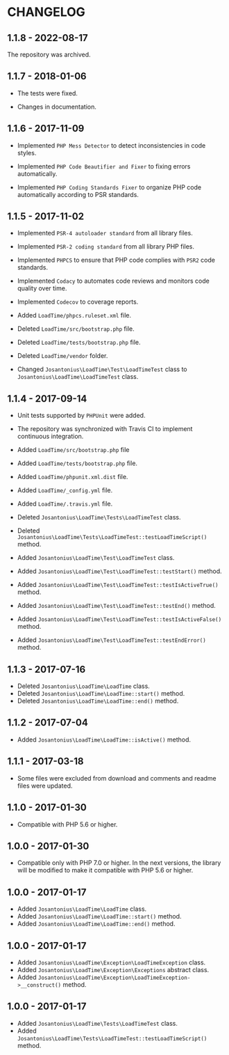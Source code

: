 # CHANGELOG

## 1.1.8 - 2022-08-17

The repository was archived.

## 1.1.7 - 2018-01-06

* The tests were fixed.

* Changes in documentation.

## 1.1.6 - 2017-11-09

* Implemented `PHP Mess Detector` to detect inconsistencies in code styles.

* Implemented `PHP Code Beautifier and Fixer` to fixing errors automatically.

* Implemented `PHP Coding Standards Fixer` to organize PHP code automatically according to PSR standards.

## 1.1.5 - 2017-11-02

* Implemented `PSR-4 autoloader standard` from all library files.

* Implemented `PSR-2 coding standard` from all library PHP files.

* Implemented `PHPCS` to ensure that PHP code complies with `PSR2` code standards.

* Implemented `Codacy` to automates code reviews and monitors code quality over time.

* Implemented `Codecov` to coverage reports.

* Added `LoadTime/phpcs.ruleset.xml` file.

* Deleted `LoadTime/src/bootstrap.php` file.

* Deleted `LoadTime/tests/bootstrap.php` file.

* Deleted `LoadTime/vendor` folder.

* Changed `Josantonius\LoadTime\Test\LoadTimeTest` class to  `Josantonius\LoadTime\LoadTimeTest` class.

## 1.1.4 - 2017-09-14

* Unit tests supported by `PHPUnit` were added.

* The repository was synchronized with Travis CI to implement continuous integration.

* Added `LoadTime/src/bootstrap.php` file

* Added `LoadTime/tests/bootstrap.php` file.

* Added `LoadTime/phpunit.xml.dist` file.
* Added `LoadTime/_config.yml` file.
* Added `LoadTime/.travis.yml` file.

* Deleted `Josantonius\LoadTime\Tests\LoadTimeTest` class.
* Deleted `Josantonius\LoadTime\Tests\LoadTimeTest::testLoadTimeScript()` method.

* Added `Josantonius\LoadTime\Test\LoadTimeTest` class.
* Added `Josantonius\LoadTime\Test\LoadTimeTest::testStart()` method.
* Added `Josantonius\LoadTime\Test\LoadTimeTest::testIsActiveTrue()` method.
* Added `Josantonius\LoadTime\Test\LoadTimeTest::testEnd()` method.
* Added `Josantonius\LoadTime\Test\LoadTimeTest::testIsActiveFalse()` method.
* Added `Josantonius\LoadTime\Test\LoadTimeTest::testEndError()` method.

## 1.1.3 - 2017-07-16

* Deleted `Josantonius\LoadTime\LoadTime` class.
* Deleted `Josantonius\LoadTime\LoadTime::start()` method.
* Deleted `Josantonius\LoadTime\LoadTime::end()` method.

## 1.1.2 - 2017-07-04

* Added `Josantonius\LoadTime\LoadTime::isActive()` method.

## 1.1.1 - 2017-03-18

* Some files were excluded from download and comments and readme files were updated.

## 1.1.0 - 2017-01-30

* Compatible with PHP 5.6 or higher.

## 1.0.0 - 2017-01-30

* Compatible only with PHP 7.0 or higher. In the next versions, the library will be modified to make it compatible with PHP 5.6 or higher.

## 1.0.0 - 2017-01-17

* Added `Josantonius\LoadTime\LoadTime` class.
* Added `Josantonius\LoadTime\LoadTime::start()` method.
* Added `Josantonius\LoadTime\LoadTime::end()` method.

## 1.0.0 - 2017-01-17

* Added `Josantonius\LoadTime\Exception\LoadTimeException` class.
* Added `Josantonius\LoadTime\Exception\Exceptions` abstract class.
* Added `Josantonius\LoadTime\Exception\LoadTimeException->__construct()` method.

## 1.0.0 - 2017-01-17

* Added `Josantonius\LoadTime\Tests\LoadTimeTest` class.
* Added `Josantonius\LoadTime\Tests\LoadTimeTest::testLoadTimeScript()` method.
